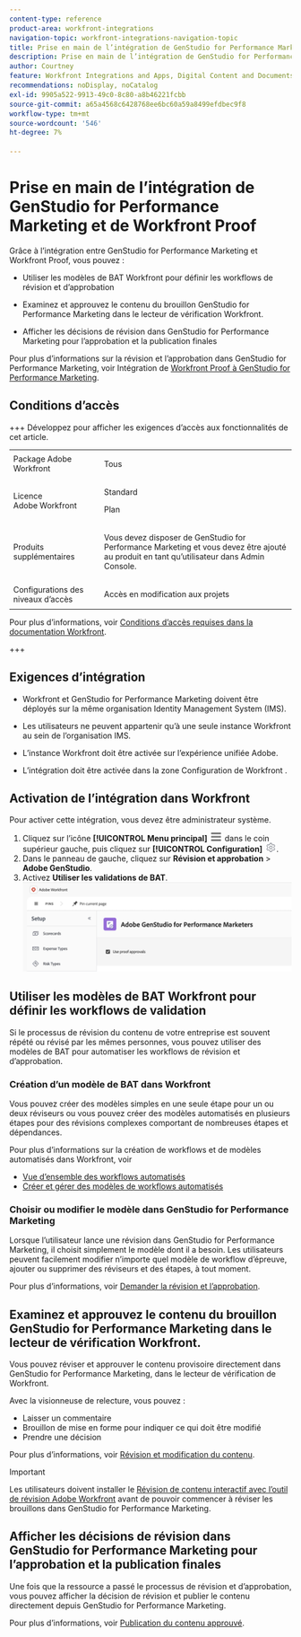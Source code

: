 ```yaml
---
content-type: reference
product-area: workfront-integrations
navigation-topic: workfront-integrations-navigation-topic
title: Prise en main de l’intégration de GenStudio for Performance Marketing et de Workfront Proof
description: Prise en main de l’intégration de GenStudio for Performance Marketing et de Workfront Proof
author: Courtney
feature: Workfront Integrations and Apps, Digital Content and Documents
recommendations: noDisplay, noCatalog
exl-id: 9905a522-9913-49c0-8c80-a8b46221fcbb
source-git-commit: a65a4568c6428768ee6bc60a59a8499efdbec9f8
workflow-type: tm+mt
source-wordcount: '546'
ht-degree: 7%

---
```


# Prise en main de l’intégration de GenStudio for Performance Marketing et de Workfront Proof

Grâce à l’intégration entre GenStudio for Performance Marketing et Workfront Proof, vous pouvez :

* Utiliser les modèles de BAT Workfront pour définir les workflows de révision et d’approbation

* Examinez et approuvez le contenu du brouillon GenStudio for Performance Marketing dans le lecteur de vérification Workfront.

* Afficher les décisions de révision dans GenStudio for Performance Marketing pour l’approbation et la publication finales

Pour plus d’informations sur la révision et l’approbation dans GenStudio for Performance Marketing, voir Intégration de [Workfront Proof à GenStudio for Performance Marketing](https://experienceleague.adobe.com/fr/docs/genstudio-for-performance-marketing/user-guide/approve/proof-integration).


## Conditions d’accès

+++ Développez pour afficher les exigences d’accès aux fonctionnalités de cet article.

<table style="table-layout:auto"> 
 <col> 
 <col> 
 <tbody> 
 <tr> 
   <td role="rowheader">Package Adobe Workfront</td> 
   <td> 
   <p>Tous</p> 
   </td> 
  </tr> 
  <tr> 
   <td role="rowheader">Licence Adobe Workfront</td> 
   <td> 
   <p>Standard </p> 
   <p>Plan </p></td> 
  </tr> 
  <tr> 
   <td role="rowheader">Produits supplémentaires</td> 
   <td> 
   <p> Vous devez disposer de GenStudio for Performance Marketing et vous devez être ajouté au produit en tant qu’utilisateur dans Admin Console. </p> </td> 
  </tr> 
  <tr> 
   <td role="rowheader">Configurations des niveaux d’accès</td> 
   <td> <p>Accès en modification aux projets</p> </td> 
  </tr> 
 </tbody> 
</table>

Pour plus d’informations, voir [Conditions d’accès requises dans la documentation Workfront](/help/quicksilver/administration-and-setup/add-users/access-levels-and-object-permissions/access-level-requirements-in-documentation.md).

+++


## Exigences d’intégration

* Workfront et GenStudio for Performance Marketing doivent être déployés sur la même organisation Identity Management System (IMS).

* Les utilisateurs ne peuvent appartenir qu’à une seule instance Workfront au sein de l’organisation IMS.

* L’instance Workfront doit être activée sur l’expérience unifiée Adobe.

* L’intégration doit être activée dans la zone Configuration de Workfront .


## Activation de l’intégration dans Workfront

Pour activer cette intégration, vous devez être administrateur système.

1. Cliquez sur l’icône **[!UICONTROL Menu principal]** ![Menu principal](/help/_includes/assets/main-menu-icon-left-nav.png) dans le coin supérieur gauche, puis cliquez sur **[!UICONTROL Configuration]** ![Icône Configuration](/help/_includes/assets/gear-icon-setup.png).
1. Dans le panneau de gauche, cliquez sur **Révision et approbation** > **Adobe GenStudio**.
1. Activez **Utiliser les validations de BAT**.
   ![activer la relecture pour le paramètre GenStudio](assets/enable-proofing-gs.png)

## Utiliser les modèles de BAT Workfront pour définir les workflows de validation

Si le processus de révision du contenu de votre entreprise est souvent répété ou révisé par les mêmes personnes, vous pouvez utiliser des modèles de BAT pour automatiser les workflows de révision et d’approbation.

### Création d’un modèle de BAT dans Workfront

Vous pouvez créer des modèles simples en une seule étape pour un ou deux réviseurs ou vous pouvez créer des modèles automatisés en plusieurs étapes pour des révisions complexes comportant de nombreuses étapes et dépendances.

Pour plus d’informations sur la création de workflows et de modèles automatisés dans Workfront, voir

* [Vue d’ensemble des workflows automatisés](/help/quicksilver/review-and-approve-work/proofing/proofing-overview/automated-workflow.md)
* [Créer et gérer des modèles de workflows automatisés](/help/quicksilver/administration-and-setup/manage-workfront/configure-proofing/create-manage-automated-workflow-templates.md)

### Choisir ou modifier le modèle dans GenStudio for Performance Marketing

Lorsque l’utilisateur lance une révision dans GenStudio for Performance Marketing, il choisit simplement le modèle dont il a besoin. Les utilisateurs peuvent facilement modifier n’importe quel modèle de workflow d’épreuve, ajouter ou supprimer des réviseurs et des étapes, à tout moment.

Pour plus d’informations, voir [Demander la révision et l’approbation](https://experienceleague.adobe.com/fr/docs/genstudio-for-performance-marketing/user-guide/approve/request-review).

## Examinez et approuvez le contenu du brouillon GenStudio for Performance Marketing dans le lecteur de vérification Workfront.

Vous pouvez réviser et approuver le contenu provisoire directement dans GenStudio for Performance Marketing, dans le lecteur de vérification de Workfront.

Avec la visionneuse de relecture, vous pouvez :

* Laisser un commentaire
* Brouillon de mise en forme pour indiquer ce qui doit être modifié
* Prendre une décision

Pour plus d’informations, voir [Révision et modification du contenu](https://experienceleague.adobe.com/fr/docs/genstudio-for-performance-marketing/user-guide/approve/review-and-edit).


>[!IMPORTANT]
>
>Les utilisateurs doivent installer le [Révision de contenu interactif avec l’outil de révision Adobe Workfront](/help/quicksilver/review-and-approve-work/proofing/reviewing-proofs-within-workfront/review-a-proof/review-proof-in-web-viewer-extension.md) avant de pouvoir commencer à réviser les brouillons dans GenStudio for Performance Marketing.


## Afficher les décisions de révision dans GenStudio for Performance Marketing pour l’approbation et la publication finales

Une fois que la ressource a passé le processus de révision et d’approbation, vous pouvez afficher la décision de révision et publier le contenu directement depuis GenStudio for Performance Marketing.

Pour plus d’informations, voir [Publication du contenu approuvé](https://experienceleague.adobe.com/fr/docs/genstudio-for-performance-marketing/user-guide/approve/publish-content).
